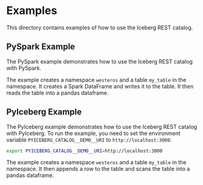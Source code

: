 # Examples 

This directory contains examples of how to use the Iceberg REST catalog. 


## PySpark Example

The PySpark example demonstrates how to use the Iceberg REST catalog with PySpark. 

The example creates a namespace `westeros` and a table `my_table` in the namespace.
It creates a Spark DataFrame and writes it to the table. It then reads the table into a pandas dataframe.



## PyIceberg Example

The PyIceberg example demonstrates how to use the Iceberg REST catalog with PyIceberg. To run the example, 
you need to set the environment variable  `PYICEBERG_CATALOG__DEMO__URI` to `http://localhost:3000`:
```bash
export PYICEBERG_CATALOG__DEMO__URI=http://localhost:3000
```

The example creates a namespace `westeros` and a table `my_table` in the namespace. 
It then appends a row to the table and scans the table into a pandas dataframe.
